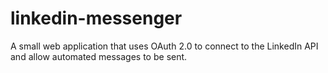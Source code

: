 # linkedin-messenger
A small web application that uses OAuth 2.0 to connect to the LinkedIn API and allow automated messages to be sent.
